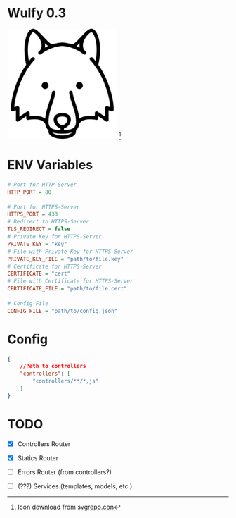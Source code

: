 # Wulfy 0.3
<img src="public/icon.svg" width="250" title="Temporary icon Wulfy"/> [^1]

# ENV Variables

```ini
# Port for HTTP-Server
HTTP_PORT = 80 

# Port for HTTPS-Server
HTTPS_PORT = 433 
# Redirect to HTTPS-Server
TLS_REDIRECT = false
# Private Key for HTTPS-Server
PRIVATE_KEY = "key"
# File with Private Key for HTTPS-Server
PRIVATE_KEY_FILE = "path/to/file.key"
# Certificate for HTTPS-Server
CERTIFICATE = "cert"
# File with Certificate for HTTPS-Server
CERTIFICATE_FILE = "path/to/file.cert"

# Config-File
CONFIG_FILE = "path/to/config.json"
```

# Config
```json
{
	//Path to controllers
	"controllers": [
		"controllers/**/*,js"
	]
}

```

# TODO
- [x] Controllers Router
- [x] Statics Router
- [ ] Errors Router (from controllers?)
- [ ] \(???) Services (templates, models, etc.)


[^1]: Icon download from [svgrepo.con](https://www.svgrepo.com/svg/89615/wolf-head)
